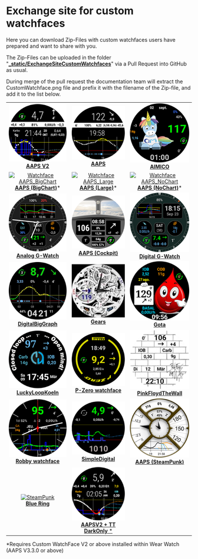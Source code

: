 # Exchange site for custom watchfaces

Here you can download Zip-Files with custom watchfaces users have prepared and want to share with you.

The Zip-Files can be uploaded in the folder "**[_static/ExchangeSiteCustomWatchfaces](https://github.com/openaps/AndroidAPSdocs/tree/master/docs/_static/ExchangeSiteCustomWatchfaces)**" via a Pull Request into GitHub as usual.

During merge of the pull request the documentation team will extract the CustomWatchface.png file and prefix it with the filename of the Zip-file, and add it to the list below.



|                                                                                                                                                                                                                                                                     |                                                                                                                                                                                                                                                                                |                                                                                                                                                                                                                                                                    |
|:-------------------------------------------------------------------------------------------------------------------------------------------------------------------------------------------------------------------------------------------------------------------:|:------------------------------------------------------------------------------------------------------------------------------------------------------------------------------------------------------------------------------------------------------------------------------:|:------------------------------------------------------------------------------------------------------------------------------------------------------------------------------------------------------------------------------------------------------------------:|
|               [![Watchface AAPS_V2](../images/ExchangeSiteCustomWatchfaces/AAPS_V2-CustomWatchface.png) <br>**AAPS V2**](https://github.com/openaps/AndroidAPSdocs/raw/refs/heads/master/docs/_static/ExchangeSiteCustomWatchfaces/AAPS_V2.zip)               |                               [![AAPS](../images/ExchangeSiteCustomWatchfaces/AAPS-CustomWatchface.png) <br>**AAPS**](https://github.com/openaps/AndroidAPSdocs/raw/refs/heads/master/docs/_static/ExchangeSiteCustomWatchfaces/AAPS.zip)                                |                [![AIMICO](../images/ExchangeSiteCustomWatchfaces/AIMICO-V1_1-CustomWatchface.png) <br>**AIMICO**](https://github.com/openaps/AndroidAPSdocs/raw/refs/heads/master/docs/_static/ExchangeSiteCustomWatchfaces/AIMICO-V1_1.zip)                 |
| [![Watchface AAPS_BigChart](../images/ExchangeSiteCustomWatchfaces/AAPS_BigChart-CustomWatchface.png) <br/>**AAPS (BigChart)**](https://github.com/openaps/AndroidAPSdocs/raw/refs/heads/master/docs/_static/ExchangeSiteCustomWatchfaces/AAPS_BigChart.zip)* |            [![Watchface AAPS_Large](../images/ExchangeSiteCustomWatchfaces/AAPS_Large-CustomWatchface.png) <br/>**AAPS (Large)**](https://github.com/openaps/AndroidAPSdocs/raw/refs/heads/master/docs/_static/ExchangeSiteCustomWatchfaces/AAPS_Large.zip)*             |  [![Watchface AAPS_NoChart](../images/ExchangeSiteCustomWatchfaces/AAPS_NoChart-CustomWatchface.png) <br/>**AAPS (NoChart)**](https://github.com/openaps/AndroidAPSdocs/raw/refs/heads/master/docs/_static/ExchangeSiteCustomWatchfaces/AAPS_NoChart.zip)*   |
|      [![Analog G-Watch](../images/ExchangeSiteCustomWatchfaces/Analog_G-Watch-CustomWatchface.png) <br>**Analog G-Watch**](https://github.com/openaps/AndroidAPSdocs/raw/refs/heads/master/docs/_static/ExchangeSiteCustomWatchfaces/Analog_G-Watch.zip)      |                      [![Cockpit](../images/ExchangeSiteCustomWatchfaces/Cockpit-CustomWatchface.png) <br>**AAPS (Cockpit)**](https://github.com/openaps/AndroidAPSdocs/raw/refs/heads/master/docs/_static/ExchangeSiteCustomWatchfaces/Cockpit.zip)                      |   [![Digital G-Watch](../images/ExchangeSiteCustomWatchfaces/Digital_G-Watch-CustomWatchface.png) <br>**Digital G-Watch**](https://github.com/openaps/AndroidAPSdocs/raw/refs/heads/master/docs/_static/ExchangeSiteCustomWatchfaces/Digital_G-Watch.zip)    |
| [![DigitalBigGraph](../images/ExchangeSiteCustomWatchfaces/DigitalBigGraph-CustomWatchface.png) <br/>**DigitalBigGraph**](https://github.com/openaps/AndroidAPSdocs/raw/refs/heads/master/docs/_static/ExchangeSiteCustomWatchfaces/DigitalBigGraph_v1.5.zip) |                             [![Gears](../images/ExchangeSiteCustomWatchfaces/Gears-CustomWatchface.jpg) <br>**Gears**](https://github.com/openaps/AndroidAPSdocs/raw/refs/heads/master/docs/_static/ExchangeSiteCustomWatchfaces/Gears.zip)                              |                       [![Gota](../images/ExchangeSiteCustomWatchfaces/Gota-CustomWatchface.png) <br>**Gota**](https://github.com/openaps/AndroidAPSdocs/raw/refs/heads/master/docs/_static/ExchangeSiteCustomWatchfaces/Gota_v2.4.zip)                       |
|      [![LuckyLoopKoeln](../images/ExchangeSiteCustomWatchfaces/LuckyLoopKoeln-CustomWatchface.png) <br>**LuckyLoopKoeln**](https://github.com/openaps/AndroidAPSdocs/raw/refs/heads/master/docs/_static/ExchangeSiteCustomWatchfaces/LuckyLoopKoeln.zip)      |             [![P-Zero watchface](../images/ExchangeSiteCustomWatchfaces/pzero_v1.0-CustomWatchface.png) <br/>**P-Zero watchface**](https://github.com/openaps/AndroidAPSdocs/raw/refs/heads/master/docs/_static/ExchangeSiteCustomWatchfaces/pzero_v1.0.zip)             | [![PinkFloydTheWall](../images/ExchangeSiteCustomWatchfaces/PinkFloydTheWall-CustomWatchface.png) <br/>**PinkFloydTheWall**](https://github.com/openaps/AndroidAPSdocs/raw/refs/heads/master/docs/_static/ExchangeSiteCustomWatchfaces/PinkFloydTheWall.zip) |
|    [![Robby watchface](../images/ExchangeSiteCustomWatchfaces/Robby_watchface-CustomWatchface.png) <br>**Robby watchface**](https://github.com/openaps/AndroidAPSdocs/raw/refs/heads/master/docs/_static/ExchangeSiteCustomWatchfaces/Robby_watchface.zip)    |        [![SimpleDigital](../images/ExchangeSiteCustomWatchfaces/SimpleDigital_v1.3-CustomWatchface.png) <br>**SimpleDigital**](https://github.com/openaps/AndroidAPSdocs/raw/refs/heads/master/docs/_static/ExchangeSiteCustomWatchfaces/SimpleDigital_v1.3.zip)         |            [![SteamPunk](../images/ExchangeSiteCustomWatchfaces/SteamPunk-CustomWatchface.png) <br>**AAPS (SteamPunk)**](https://github.com/openaps/AndroidAPSdocs/raw/refs/heads/master/docs/_static/ExchangeSiteCustomWatchfaces/SteamPunk.zip)            |
|               [![SteamPunk](../images/ExchangeSiteCustomWatchfaces/Blue_Ring-CustomWatchface.jpg) <br/>**Blue Ring**](https://github.com/openaps/AndroidAPSdocs/raw/refs/heads/master/docs/_static/ExchangeSiteCustomWatchfaces/Blue_Ring.zip)                | [![AAPSV2 TT DarkOnly](../images/ExchangeSiteCustomWatchfaces/AAPSV2_TT_DarkOnly-CustomWatchface.png) <br/>**AAPSV2 + TT DarkOnly** *](https://github.com/openaps/AndroidAPSdocs/raw/refs/heads/master/docs/_static/ExchangeSiteCustomWatchfaces/AAPSV2_TT_DarkOnly.zip) |                                                                                                                                                                                                                                                                    |

*Requires Custom WatchFace V2 or above installed within Wear Watch (AAPS V3.3.0 or above)

